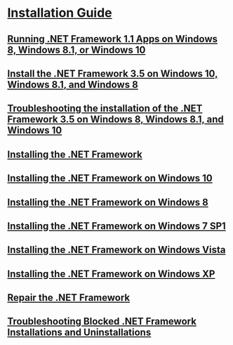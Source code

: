# [Installation Guide](index.md)
## [Running .NET Framework 1.1 Apps on Windows 8, Windows 8.1, or Windows 10](run-net-framework-1-1-apps.md)
## [Install the .NET Framework 3.5 on Windows 10, Windows 8.1, and Windows 8](dotnet-35-windows-10.md)
## [Troubleshooting the installation of the .NET Framework 3.5 on Windows 8, Windows 8.1, and Windows 10](net-framework-3-5-on-windows-8-plus.md)
## [Installing the .NET Framework](guide-for-developers.md)
## [Installing the .NET Framework on Windows 10](on-windows-10.md)
## [Installing the .NET Framework on Windows 8](on-windows-8.md)
## [Installing the .NET Framework on Windows 7 SP1](on-windows-7.md)
## [Installing the .NET Framework on Windows Vista](on-windows-vista.md)
## [Installing the .NET Framework on Windows XP](on-windows-xp.md)
## [Repair the .NET Framework](repair.md)
## [Troubleshooting Blocked .NET Framework Installations and Uninstallations](troubleshoot-blocked-installations-and-uninstallations.md)
